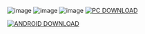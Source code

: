 ![image](https://github.com/GDKAYKY/The-Iron-Curtain/assets/108950475/ac79607f-548b-4538-8673-169b7767282f)
![image](https://github.com/GDKAYKY/The-Iron-Curtain/assets/108950475/cff53bd6-9b9c-4a95-b894-20cbeade7aa2)
![image](https://github.com/GDKAYKY/The-Iron-Curtain/assets/108950475/d80ae238-7343-40bf-8200-e27d2eece330)
[![PC DOWNLOAD](https://github.com/GDKAYKY/The-Iron-Curtain/assets/108950475/ff31f26e-7f12-4072-9ba5-230a7a9ebd3e)](https://drive.google.com/file/d/1AH0bJPYStjW0GmxnE5bNGXUvnmHjigWv/view?usp=sharing)

[![ANDROID DOWNLOAD](https://github.com/GDKAYKY/The-Iron-Curtain/assets/108950475/6a5314ca-b2e7-4d66-b9fc-83ed2d2c3fc8)](https://drive.google.com/file/d/1-2iEIaswryQDLnVpTsmiXqWURbUDLfeZ/view?usp=drivesdk)
